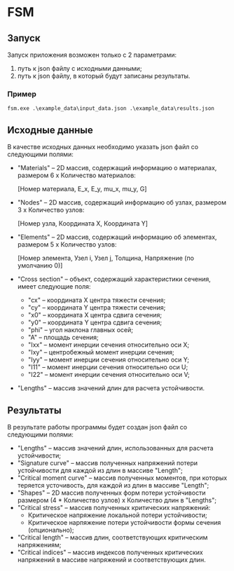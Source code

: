 # FSM
## Запуск
Запуск приложения возможен только с 2 параметрами:

1. путь к json файлу с исходными данными;
2. путь к json файлу, в который будут записаны результаты.

### Пример
    fsm.exe .\example_data\input_data.json .\example_data\results.json

## Исходные данные
В качестве исходных данных необходимо указать json файл со следующими полями:

- "Materials" &ndash; 2D массив, содержащий информацию о материалах, размером 6 х Количество материалов:

    [Номер материала, E_x, E_y, mu_x, mu_y, G]

- "Nodes" &ndash; 2D массив, содержащий информацию об узлах, размером 3 х Количество узлов:

    [Номер узла, Координата X, Координата Y]

- "Elements" &ndash; 2D массив, содержащий информацию об элементах, размером 5 х Количество узлов:

    [Номер элемента, Узел i, Узел j, Толщина, Напряжение (по умолчанию 0)]

- "Cross section" &ndash; объект, содержащий характеристики сечения, имеет следующие поля:
  - "cx" &ndash; координата X центра тяжести сечения;
  - "cy" &ndash; координата Y центра тяжести сечения;
  - "x0" &ndash; координата Х центра сдвига сечения;
  - "y0" &ndash; координата Y центра сдвига сечения;
  - "phi" &ndash; угол наклона главных осей;
  - "A" &ndash; площадь сечения;
  - "Ixx" &ndash; момент инерции сечения относительно оси X;
  - "Ixy" &ndash; центробежный момент инерции сечения;
  - "Iyy" &ndash; момент инерции сечения относительно оси Y;
  - "I11" &ndash; момент инерции сечения относительно оси U;
  - "I22" &ndash; момент инерции сечения относительно оси V;

- "Lengths" &ndash; массив значений длин для расчета устойчивости.

## Результаты
В результате работы программы будет создан json файл со следующими полями:

- "Lengths" &ndash; массив значений длин, использованных для расчета устойчивости;
- "Signature curve" &ndash; массив полученных напряжений потери устойчивости для каждой из длин в массиве "Length";
- "Critical moment curve" &ndash; массив полученных моментов, при которых теряется усточивость, для каждой из длин в массиве "Length";
- "Shapes" &ndash; 2D массив полученных форм потери устойчивости размером (4 * Количество узлов) х Количество длин в "Lengths";
- "Critical stress" &ndash; массив полученных критических напряжений:
  - Критическое напряжение локальной потери устойчивости;
  - Критическое нарпяжение потери устойчивости формы сечения (опционально);
- "Critical length" &ndash; массив длин, соответствующих критическим напряжениям;
- "Critical indices" &ndash; массив индексов полученных критических напряжений в массиве напряжений и соответствующих длин.